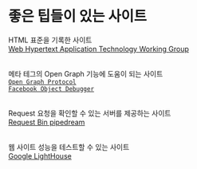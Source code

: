# 좋은 팁들이 있는 사이트


HTML 표준을 기록한 사이트   
[Web Hypertext Application Technology Working Group](https://whatwg.org/)
<br>
<br>

메타 테그의 Open Graph 기능에 도움이 되는 사이트   
[`Open Graph Protocol`](https://ogp.me/)     
[`Facebook Object Debugger`](https://developers.facebook.com/tools/debug/)
<br>
<br>

Request 요청을 확인할 수 있는 서버를 제공하는 사이트  
[Request Bin pipedream](https://pipedream.com/requestbin)
<br>
<br>

웹 사이트 성능을 테스트할 수 있는 사이트  
[Google LightHouse](https://chromewebstore.google.com/detail/lighthouse/blipmdconlkpinefehnmjammfjpmpbjk?hl=ko)
<br>
<br>
